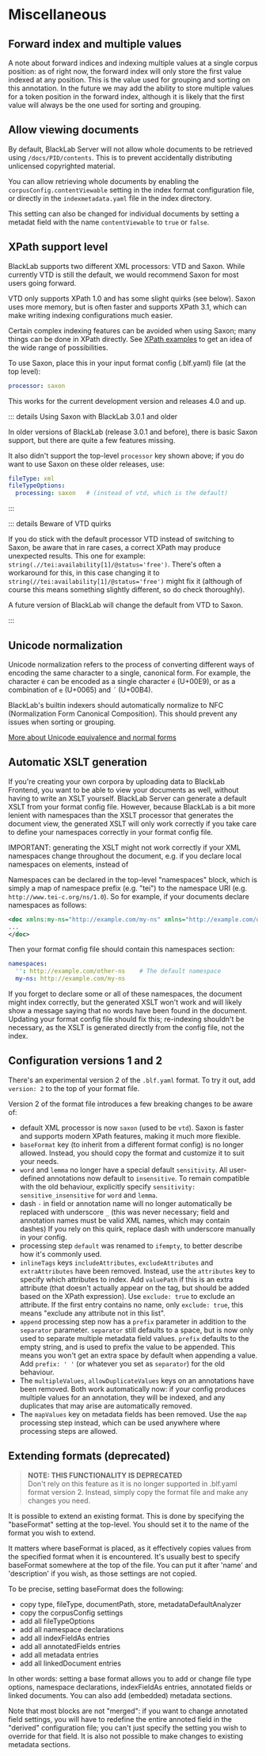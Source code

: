 # Miscellaneous

## Forward index and multiple values

A note about forward indices and indexing multiple values at a single corpus position: as of right now, the forward index will only store the first value indexed at any position. This is the value used for grouping and sorting on this annotation. In the future we may add the ability to store multiple values for a token position in the forward index, although it is likely that the first value will always be the one used for sorting and grouping.



## Allow viewing documents

By default, BlackLab Server will not allow whole documents to be retrieved using `/docs/PID/contents`. This is to prevent accidentally distributing unlicensed copyrighted material.

You can allow retrieving whole documents by enabling the `corpusConfig.contentViewable` setting in the index format configuration file, or directly in the `indexmetadata.yaml` file in the index directory.

This setting can also be changed for individual documents by setting a metadat field with the name `contentViewable` to `true` or `false`.


## XPath support level

BlackLab supports two different XML processors: VTD and Saxon. While currently VTD is still the default, we would recommend Saxon for most users going forward.

VTD only supports XPath 1.0 and has some slight quirks (see below). Saxon uses more memory, but is often faster and supports XPath 3.1, which can make writing indexing configurations much easier.

Certain complex indexing features can be avoided when using Saxon; many things can be done in XPath directly. See [XPath examples](xpath-examples.md) to get an idea of the wide range of possibilities.

To use Saxon, place this in your input format config (.blf.yaml) file (at the top level):

```yaml
processor: saxon
```

This works for the current development version and releases 4.0 and up.

::: details Using Saxon with BlackLab 3.0.1 and older

In older versions of BlackLab (release 3.0.1 and before), there is basic Saxon support, but there are quite a few features missing.

It also didn't support the top-level `processor` key shown above; if you do want to use Saxon on these older releases, use:

```yaml
fileType: xml
fileTypeOptions:
  processing: saxon   # (instead of vtd, which is the default)
```

:::

::: details Beware of VTD quirks

If you do stick with the default processor VTD instead of switching to Saxon, be aware that in rare cases, a correct XPath may produce unexpected results. This one for example: `string(.//tei:availability[1]/@status='free')`. There's often a workaround for this, in this case changing it to `string(//tei:availability[1]/@status='free')` might fix it (although of course this means something slightly different, so do check thoroughly).

A future version of BlackLab will change the default from VTD to Saxon.

:::


## Unicode normalization

Unicode normalization refers to the process of converting different ways of encoding the same character to a single, canonical form. For example, the character `é` can be encoded as a single character `é` (U+00E9), or as a combination of `e` (U+0065) and `´` (U+00B4).

BlackLab's builtin indexers should automatically normalize to NFC (Normalization Form Canonical Composition). This should prevent any issues when sorting or grouping.

[More about Unicode equivalence and normal forms](https://en.wikipedia.org/wiki/Unicode_equivalence)

## Automatic XSLT generation

If you're creating your own corpora by uploading data to BlackLab Frontend, you want to be able to view your documents as well, without having to write an XSLT yourself. BlackLab Server can generate a default XSLT from your format config file. However, because BlackLab is a bit more lenient with namespaces than the XSLT processor that generates the document view, the generated XSLT will only work correctly if you take care to define your namespaces correctly in your format config file.

IMPORTANT: generating the XSLT might not work correctly if your XML namespaces change throughout the document, e.g. if you declare local namespaces on elements, instead of 

Namespaces can be declared in the top-level "namespaces" block, which is simply a map of namespace prefix (e.g. "tei") to the namespace URI (e.g. `http://www.tei-c.org/ns/1.0`). So for example, if your documents declare namespaces as follows:

```xml
<doc xmlns:my-ns="http://example.com/my-ns" xmlns="http://example.com/other-ns">
...
</doc>
```
  
Then your format config file should contain this namespaces section:

```yaml
namespaces:
  '': http://example.com/other-ns    # The default namespace
  my-ns: http://example.com/my-ns
```

If you forget to declare some or all of these namespaces, the document might index correctly, but the generated XSLT won't work and will likely show a message saying that no words have been found in the document. Updating your format config file should fix this; re-indexing shouldn't be necessary, as the XSLT is generated directly from the config file, not the index.

## Configuration versions 1 and 2

There's an experimental version 2 of the `.blf.yaml` format. To try it out,
add `version: 2` to the top of your format file.

Version 2 of the format file introduces a few breaking changes to be aware of:

- default XML processor is now `saxon` (used to be `vtd`). Saxon is faster and supports modern XPath features, making it much more flexible.
- `baseFormat` key (to inherit from a different format config) is no longer allowed. Instead, you should copy the format and customize it to suit your needs.
- `word` and `lemma` no longer have a special default `sensitivity`. All user-defined annotations now default to `insensitive`. To remain compatible with the old behaviour, explicitly specify `sensitivity: sensitive_insensitive` for `word` and `lemma`.
- dash `-` in field or annotation name will no longer automatically be replaced with underscore `_` (this was never necessary; field and annotation names must be valid XML names, which may contain dashes) If you rely on this quirk, replace dash with underscore manually in your config.
- processing step `default` was renamed to `ifempty`, to better describe how it's commonly used.
- `inlineTags` keys `includeAttributes`, `excludeAttributes` and `extraAttributes` have been removed. Instead, use the `attributes` key to specify which attributes to index. Add `valuePath` if this is an extra attribute (that doesn't actually appear on the tag, but should be added based on the XPath expression). Use `exclude: true` to exclude an attribute. If the first entry contains no name, only `exclude: true`, this means "exclude any attribute not in this list".
- `append` processing step now has a `prefix` parameter in addition to the `separator` parameter. `separator` still defaults to a space, but is now only used to separate multiple metadata field values. `prefix` defaults to the empty string, and is used to prefix the value to be appended. This means you won't get an extra space by default when appending a value. Add `prefix: ' '` (or whatever you set as `separator`) for the old behaviour.
- The `multipleValues`, `allowDuplicateValues` keys on an annotations have been removed. Both work automatically now: if your config produces multiple values for an annotation, they will be indexed, and any duplicates that may arise are automatically removed.
- The `mapValues` key on metadata fields has been removed. Use the `map` processing step instead, which can be used anywhere where processing steps are allowed.


## Extending formats (deprecated)

> **NOTE: THIS FUNCTIONALITY IS DEPRECATED** <br/>
> Don't rely on this feature as it is no longer supported in .blf.yaml format version 2. Instead, simply copy the format file and make any changes you need.

It is possible to extend an existing format. This is done by specifying the "baseFormat" setting at the top-level. You should set it to the name of the format you wish to extend.

It matters where baseFormat is placed, as it effectively copies values from the specified format when it is encountered. It's usually best to specify baseFormat somewhere at the top of the file. You can put it after 'name' and 'description' if you wish, as those settings are not copied.

To be precise, setting baseFormat does the following:

- copy type, fileType, documentPath, store, metadataDefaultAnalyzer
- copy the corpusConfig settings
- add all fileTypeOptions
- add all namespace declarations
- add all indexFieldAs entries
- add all annotatedFields entries
- add all metadata entries
- add all linkedDocument entries

In other words: setting a base format allows you to add or change file type options, namespace declarations, indexFieldAs entries, annotated fields or linked documents. You can also add (embedded) metadata sections.

Note that most blocks are not "merged": if you want to change annotated field settings, you will have to redefine the entire annoted field in the "derived" configuration file; you can't just specify the setting you wish to override for that field. It is also not possible to make changes to existing metadata sections.

